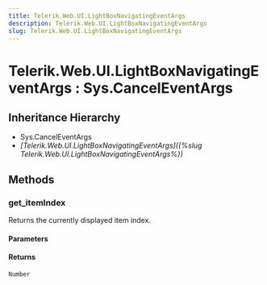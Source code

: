 ```yaml
---
title: Telerik.Web.UI.LightBoxNavigatingEventArgs
description: Telerik.Web.UI.LightBoxNavigatingEventArgs
slug: Telerik.Web.UI.LightBoxNavigatingEventArgs
---
```


# Telerik.Web.UI.LightBoxNavigatingEventArgs : Sys.CancelEventArgs 

## Inheritance Hierarchy

* Sys.CancelEventArgs
* *[Telerik.Web.UI.LightBoxNavigatingEventArgs]({%slug Telerik.Web.UI.LightBoxNavigatingEventArgs%})*


## Methods

###  get_itemIndex

Returns the currently displayed item index.

#### Parameters

#### Returns

`Number` 

